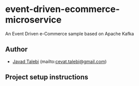 # event-driven-ecommerce-microservice
An Event Driven e-Commerce sample based on Apache Kafka

## Author
- [Javad Talebi](https://github.com/JavadTalebiJava) 
(mailto:cevat.talebi@gmail.com)
## Project setup instructions

